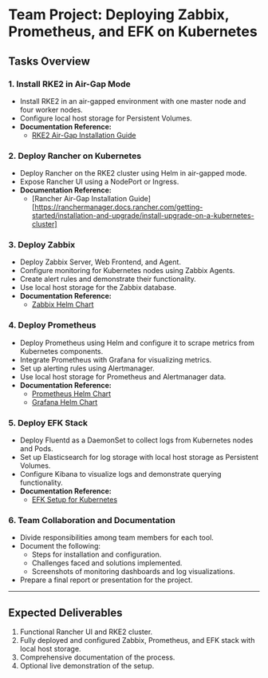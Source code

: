 # Team Project: Deploying Zabbix, Prometheus, and EFK on Kubernetes

## Tasks Overview

### 1. Install RKE2 in Air-Gap Mode
- Install RKE2 in an air-gapped environment with one master node and four worker nodes.
- Configure local host storage for Persistent Volumes.
- **Documentation Reference:**
  - [RKE2 Air-Gap Installation Guide](https://docs.rke2.io/install/airgap/)

### 2. Deploy Rancher on Kubernetes
- Deploy Rancher on the RKE2 cluster using Helm in air-gapped mode.
- Expose Rancher UI using a NodePort or Ingress.
- **Documentation Reference:**
  - [Rancher Air-Gap Installation Guide][https://ranchermanager.docs.rancher.com/getting-started/installation-and-upgrade/install-upgrade-on-a-kubernetes-cluster]

### 3. Deploy Zabbix
- Deploy Zabbix Server, Web Frontend, and Agent.
- Configure monitoring for Kubernetes nodes using Zabbix Agents.
- Create alert rules and demonstrate their functionality.
- Use local host storage for the Zabbix database.
- **Documentation Reference:**
  - [Zabbix Helm Chart](https://github.com/zabbix-community/helm-charts)

### 4. Deploy Prometheus
- Deploy Prometheus using Helm and configure it to scrape metrics from Kubernetes components.
- Integrate Prometheus with Grafana for visualizing metrics.
- Set up alerting rules using Alertmanager.
- Use local host storage for Prometheus and Alertmanager data.
- **Documentation Reference:**
  - [Prometheus Helm Chart](https://github.com/prometheus-community/helm-charts)
  - [Grafana Helm Chart](https://github.com/grafana/helm-charts)

### 5. Deploy EFK Stack
- Deploy Fluentd as a DaemonSet to collect logs from Kubernetes nodes and Pods.
- Set up Elasticsearch for log storage with local host storage as Persistent Volumes.
- Configure Kibana to visualize logs and demonstrate querying functionality.
- **Documentation Reference:**
  - [EFK Setup for Kubernetes](https://kubernetes.io/docs/tasks/debug/debug-cluster/logging-elasticsearch-kibana/)

### 6. Team Collaboration and Documentation
- Divide responsibilities among team members for each tool.
- Document the following:
  - Steps for installation and configuration.
  - Challenges faced and solutions implemented.
  - Screenshots of monitoring dashboards and log visualizations.
- Prepare a final report or presentation for the project.

---

## Expected Deliverables
1. Functional Rancher UI and RKE2 cluster.
2. Fully deployed and configured Zabbix, Prometheus, and EFK stack with local host storage.
3. Comprehensive documentation of the process.
4. Optional live demonstration of the setup.
